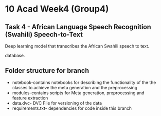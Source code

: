 # 10 Acad Week4 (Group4)

## Task 4 - African Language Speech Recognition (Swahili) Speech-to-Text

Deep learning model that transcribes the African Swahili speech to text.

database.

## Folder structure for branch
* notebook-contains notebooks for describing the functionality of the the classes to achieve the meta generation and the preprocessing
* modules-contains scripts for Meta generation, preprocessing and feature extraction
* data.dvc- DVC File for versioning of the data
* requirements.txt- dependencies for code inside this branch



